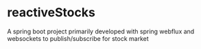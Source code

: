 # reactiveStocks
A spring boot project primarily developed with spring webflux and websockets to publish/subscribe for stock market

